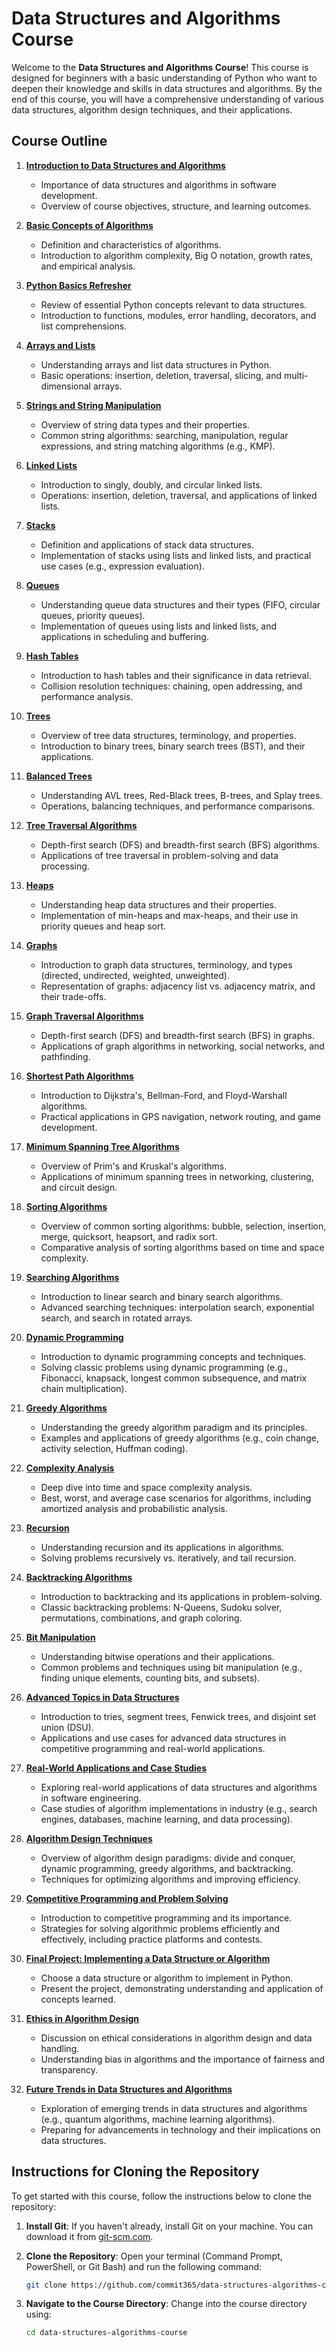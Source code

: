 # Data Structures and Algorithms Course

Welcome to the **Data Structures and Algorithms Course**! This course is designed for beginners with a basic understanding of Python who want to deepen their knowledge and skills in data structures and algorithms. By the end of this course, you will have a comprehensive understanding of various data structures, algorithm design techniques, and their applications.

## Course Outline

1. [**Introduction to Data Structures and Algorithms**](Lessons/01-introduction-to-data-structures-and-algorithms.md)
   - Importance of data structures and algorithms in software development.
   - Overview of course objectives, structure, and learning outcomes.

2. [**Basic Concepts of Algorithms**](Lessons/02-basic-concepts-of-algorithms.md)
   - Definition and characteristics of algorithms.
   - Introduction to algorithm complexity, Big O notation, growth rates, and empirical analysis.

3. [**Python Basics Refresher**](Lessons/03-python-basics-refresher.md)
   - Review of essential Python concepts relevant to data structures.
   - Introduction to functions, modules, error handling, decorators, and list comprehensions.

4. [**Arrays and Lists**](Lessons/04-arrays-and-lists.md)
   - Understanding arrays and list data structures in Python.
   - Basic operations: insertion, deletion, traversal, slicing, and multi-dimensional arrays.

5. [**Strings and String Manipulation**](Lessons/05-strings-and-string-manipulation.md)
   - Overview of string data types and their properties.
   - Common string algorithms: searching, manipulation, regular expressions, and string matching algorithms (e.g., KMP).

6. [**Linked Lists**](Lessons/06-linked-lists.md)
   - Introduction to singly, doubly, and circular linked lists.
   - Operations: insertion, deletion, traversal, and applications of linked lists.

7. [**Stacks**](Lessons/07-stacks.md)
   - Definition and applications of stack data structures.
   - Implementation of stacks using lists and linked lists, and practical use cases (e.g., expression evaluation).

8. [**Queues**](Lessons/08-queues.md)
   - Understanding queue data structures and their types (FIFO, circular queues, priority queues).
   - Implementation of queues using lists and linked lists, and applications in scheduling and buffering.

9. [**Hash Tables**](Lessons/09-hash-tables.md)
   - Introduction to hash tables and their significance in data retrieval.
   - Collision resolution techniques: chaining, open addressing, and performance analysis.

10. [**Trees**](Lessons/10-trees.md)
    - Overview of tree data structures, terminology, and properties.
    - Introduction to binary trees, binary search trees (BST), and their applications.

11. [**Balanced Trees**](Lessons/11-balanced-trees.md)
    - Understanding AVL trees, Red-Black trees, B-trees, and Splay trees.
    - Operations, balancing techniques, and performance comparisons.

12. [**Tree Traversal Algorithms**](Lessons/12-tree-traversal-algorithms.md)
    - Depth-first search (DFS) and breadth-first search (BFS) algorithms.
    - Applications of tree traversal in problem-solving and data processing.

13. [**Heaps**](Lessons/13-heaps.md)
    - Understanding heap data structures and their properties.
    - Implementation of min-heaps and max-heaps, and their use in priority queues and heap sort.

14. [**Graphs**](Lessons/14-graphs.md)
    - Introduction to graph data structures, terminology, and types (directed, undirected, weighted, unweighted).
    - Representation of graphs: adjacency list vs. adjacency matrix, and their trade-offs.

15. [**Graph Traversal Algorithms**](Lessons/15-graph-traversal-algorithms.md)
    - Depth-first search (DFS) and breadth-first search (BFS) in graphs.
    - Applications of graph algorithms in networking, social networks, and pathfinding.

16. [**Shortest Path Algorithms**](Lessons/16-shortest-path-algorithms.md)
    - Introduction to Dijkstra's, Bellman-Ford, and Floyd-Warshall algorithms.
    - Practical applications in GPS navigation, network routing, and game development.

17. [**Minimum Spanning Tree Algorithms**](Lessons/17-minimum-spanning-tree-algorithms.md)
    - Overview of Prim's and Kruskal's algorithms.
    - Applications of minimum spanning trees in networking, clustering, and circuit design.

18. [**Sorting Algorithms**](Lessons/18-sorting-algorithms.md)
    - Overview of common sorting algorithms: bubble, selection, insertion, merge, quicksort, heapsort, and radix sort.
    - Comparative analysis of sorting algorithms based on time and space complexity.

19. [**Searching Algorithms**](Lessons/19-searching-algorithms.md)
    - Introduction to linear search and binary search algorithms.
    - Advanced searching techniques: interpolation search, exponential search, and search in rotated arrays.

20. [**Dynamic Programming**](Lessons/20-dynamic-programming.md)
    - Introduction to dynamic programming concepts and techniques.
    - Solving classic problems using dynamic programming (e.g., Fibonacci, knapsack, longest common subsequence, and matrix chain multiplication).

21. [**Greedy Algorithms**](Lessons/21-greedy-algorithms.md)
    - Understanding the greedy algorithm paradigm and its principles.
    - Examples and applications of greedy algorithms (e.g., coin change, activity selection, Huffman coding).

22. [**Complexity Analysis**](Lessons/22-complexity-analysis.md)
    - Deep dive into time and space complexity analysis.
    - Best, worst, and average case scenarios for algorithms, including amortized analysis and probabilistic analysis.

23. [**Recursion**](Lessons/23-recursion.md)
    - Understanding recursion and its applications in algorithms.
    - Solving problems recursively vs. iteratively, and tail recursion.

24. [**Backtracking Algorithms**](Lessons/24-backtracking-algorithms.md)
    - Introduction to backtracking and its applications in problem-solving.
    - Classic backtracking problems: N-Queens, Sudoku solver, permutations, combinations, and graph coloring.

25. [**Bit Manipulation**](Lessons/25-bit-manipulation.md)
    - Understanding bitwise operations and their applications.
    - Common problems and techniques using bit manipulation (e.g., finding unique elements, counting bits, and subsets).

26. [**Advanced Topics in Data Structures**](Lessons/26-advanced-topics-in-data-structures.md)
    - Introduction to tries, segment trees, Fenwick trees, and disjoint set union (DSU).
    - Applications and use cases for advanced data structures in competitive programming and real-world applications.

27. [**Real-World Applications and Case Studies**](Lessons/27-real-world-applications-and-case-studies.md)
    - Exploring real-world applications of data structures and algorithms in software engineering.
    - Case studies of algorithm implementations in industry (e.g., search engines, databases, machine learning, and data processing).

28. [**Algorithm Design Techniques**](Lessons/28-algorithm-design-techniques.md)
    - Overview of algorithm design paradigms: divide and conquer, dynamic programming, greedy algorithms, and backtracking.
    - Techniques for optimizing algorithms and improving efficiency.

29. [**Competitive Programming and Problem Solving**](Lessons/29-competitive-programming-and-problem-solving.md)
    - Introduction to competitive programming and its importance.
    - Strategies for solving algorithmic problems efficiently and effectively, including practice platforms and contests.

30. [**Final Project: Implementing a Data Structure or Algorithm**](Lessons/30-final-project:-implementing-a-data-structure-or-algorithm.md)
    - Choose a data structure or algorithm to implement in Python.
    - Present the project, demonstrating understanding and application of concepts learned.

31. [**Ethics in Algorithm Design**](Lessons/31-ethics-in-algorithm-design.md)
    - Discussion on ethical considerations in algorithm design and data handling.
    - Understanding bias in algorithms and the importance of fairness and transparency.

32. [**Future Trends in Data Structures and Algorithms**](Lessons/32-future-trends-in-data-structures-and-algorithms.md)
    - Exploration of emerging trends in data structures and algorithms (e.g., quantum algorithms, machine learning algorithms).
    - Preparing for advancements in technology and their implications on data structures.

## Instructions for Cloning the Repository

To get started with this course, follow the instructions below to clone the repository:

1. **Install Git**: If you haven't already, install Git on your machine. You can download it from [git-scm.com](https://git-scm.com/).

2. **Clone the Repository**:
   Open your terminal (Command Prompt, PowerShell, or Git Bash) and run the following command:

   ```bash
   git clone https://github.com/commit365/data-structures-algorithms-course.git
   ```

3. **Navigate to the Course Directory**:
   Change into the course directory using:

   ```bash
   cd data-structures-algorithms-course
   ```
